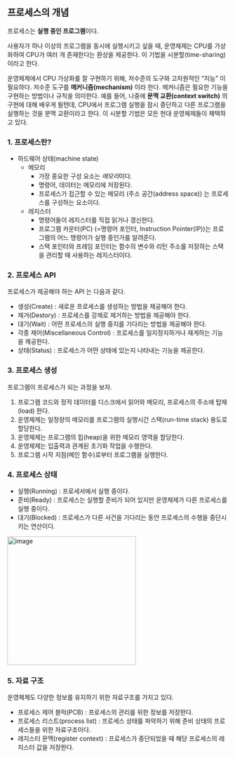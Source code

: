 ## 프로세스의 개념

프로세스는 **실행 중인 프로그램**이다. 

사용자가 하나 이상의 프로그램을 동시에 실행시키고 싶을 때, 운영체제는 CPU를 가상화하여 CPU가 여러 개 존재한다는 환상을 제공한다. 이 기법을 시분할(time-sharing) 이라고 한다. 

운영체제에서 CPU 가상화를 잘 구현하기 위해, 저수준의 도구와 고차원적인 “지능” 이 필요하다. 저수준 도구를 **메커니즘(mechanism)** 이라 한다. 메커니즘은 필요한 기능을 구현하는 방법이나 규칙을 의미한다. 예를 들어, 나중에 **문맥 교환(context switch)** 의 구현에 대해 배우게 될텐데, CPU에서 프로그램 실행을 잠시 중단하고 다른 프로그램을 실행하는 것을 문맥 교환이라고 한다. 이 시분할 기법은 모든 현대 운영체제들이 채택하고 있다.

### 1. 프로세스란?

- 하드웨어 상태(machine state)
  - 메모리
    - 가장 중요한 구성 요소는 *메모리*이다. 
    - 명령어, 데이터는 메모리에 저장된다. 
    - 프로세스가 접근할 수 있는 메모리 (주소 공간(address space)) 는 프로세스를 구성하는 요소이다. 
  - 레지스터
    - 명령어들이 레지스터를 직접 읽거나 갱신한다. 
    - 프로그램 카운터(PC) (=명령어 포인터, Instruction Pointer(IP))는 프로그램의 어느 명령어가 실행 중인가를 알려준다. 
    - 스택 포인터와 프레임 포인터는 함수의 변수와 리턴 주소를 저장하는 스택을 관리할 때 사용하는 레지스터이다. 

### 2. 프로세스 API

프로세스가 제공해야 하는 API 는 다음과 같다.

- 생성(Create) : 새로운 프로세스를 생성하는 방법을 제공해야 한다. 
- 제거(Destory) : 프로세스를 강제로 제거하는 방법을 제공해야 한다. 
- 대기(Wait) : 어떤 프로세스의 실행 중지를 기다리는 방법을 제공해야 한다. 
- 각종 제어(Miscellaneous Control) : 프로세스를 일지정지하거나 재게하는 기능을 제공한다. 
- 상태(Status) : 프로세스가 어떤 상태에 있는지 나타내는 기능을 제공한다.

### 3. 프로세스 생성

프로그램이 프로세스가 되는 과정을 보자. 

1. 프로그램 코드와 정적 데이터를 디스크에서 읽어와 메모리, 프로세스의 주소에 탑재(load) 한다. 
2. 운영체제는 일정량의 메모리를 프로그램의 실행시간 스택(run-time stack) 용도로 할당한다.
3. 운영체제는 프로그램의 힙(heap)을 위한 메모리 영역을 할당한다.  
4. 운영체제는 입출력과 관계된 초기화 작업을 수행한다. 
5. 프로그램 시작 지점(메인 함수)로부터 프로그램을 실행한다. 

### 4. 프로세스 상태 

- 실행(Running) : 프로세서에서 실행 중이다. 
- 준비(Ready) : 프로세스는 실행할 준비가 되어 있지만 운영체제가 다른 프로세스를 실행 중이다. 
- 대기(Blocked) : 프로세스가 다른 사건을 기다리는 동안 프로세스의 수행을 중단시키는 연산이다. 
  
<img width="293" alt="image" src="https://github.com/ddoddii/ddoddii.github.io/assets/95014836/ba4568ee-932f-4f41-a51e-ccbd40c95715">


### 5. 자료 구조

운영체제도 다양한 정보를 유지하기 위한 자료구조를 가지고 있다. 
- 프로세스 제어 블럭(PCB) : 프로세스의 관리를 위한 정보를 저장한다.
- 프로세스 리스트(process list) : 프로세스 상태를 파악하기 위해 준비 상태의 프로세스들을 위한 자료구조이다. 
- 레지스터 문맥(register context) : 프로세스가 중단되었을 때 해당 프로세스의 레지스터 값을 저장한다. 